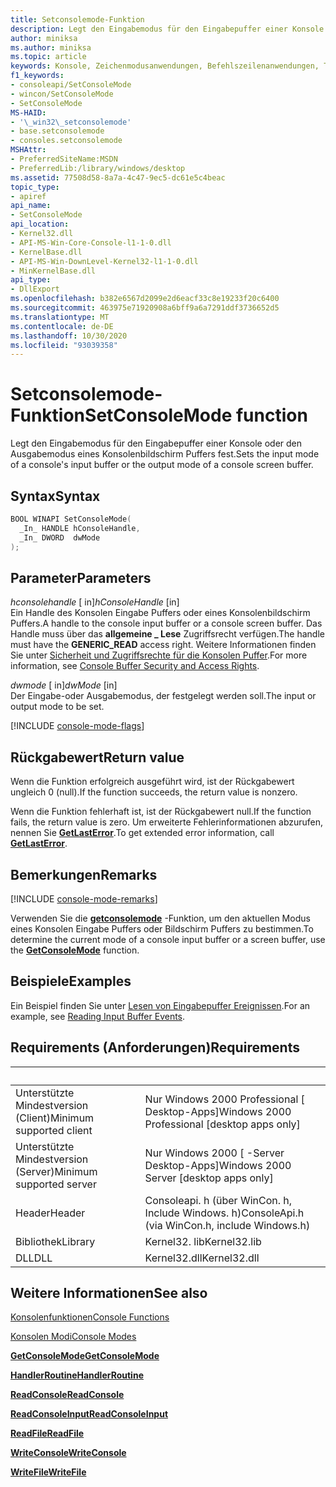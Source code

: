 ```yaml
---
title: Setconsolemode-Funktion
description: Legt den Eingabemodus für den Eingabepuffer einer Konsole oder den Ausgabemodus eines Konsolenbildschirm Puffers fest.
author: miniksa
ms.author: miniksa
ms.topic: article
keywords: Konsole, Zeichenmodusanwendungen, Befehlszeilenanwendungen, Terminalanwendungen, Konsolen-API
f1_keywords:
- consoleapi/SetConsoleMode
- wincon/SetConsoleMode
- SetConsoleMode
MS-HAID:
- '\_win32\_setconsolemode'
- base.setconsolemode
- consoles.setconsolemode
MSHAttr:
- PreferredSiteName:MSDN
- PreferredLib:/library/windows/desktop
ms.assetid: 77508d58-8a7a-4c47-9ec5-dc61e5c4beac
topic_type:
- apiref
api_name:
- SetConsoleMode
api_location:
- Kernel32.dll
- API-MS-Win-Core-Console-l1-1-0.dll
- KernelBase.dll
- API-MS-Win-DownLevel-Kernel32-l1-1-0.dll
- MinKernelBase.dll
api_type:
- DllExport
ms.openlocfilehash: b382e6567d2099e2d6eacf33c8e19233f20c6400
ms.sourcegitcommit: 463975e71920908a6bff9a6a7291ddf3736652d5
ms.translationtype: MT
ms.contentlocale: de-DE
ms.lasthandoff: 10/30/2020
ms.locfileid: "93039358"
---
```

# <a name="setconsolemode-function"></a><span data-ttu-id="5e3fd-104">Setconsolemode-Funktion</span><span class="sxs-lookup"><span data-stu-id="5e3fd-104">SetConsoleMode function</span></span>

<span data-ttu-id="5e3fd-105">Legt den Eingabemodus für den Eingabepuffer einer Konsole oder den Ausgabemodus eines Konsolenbildschirm Puffers fest.</span><span class="sxs-lookup"><span data-stu-id="5e3fd-105">Sets the input mode of a console's input buffer or the output mode of a console screen buffer.</span></span>

## <a name="syntax"></a><span data-ttu-id="5e3fd-106">Syntax</span><span class="sxs-lookup"><span data-stu-id="5e3fd-106">Syntax</span></span>

```C
BOOL WINAPI SetConsoleMode(
  _In_ HANDLE hConsoleHandle,
  _In_ DWORD  dwMode
);
```

## <a name="parameters"></a><span data-ttu-id="5e3fd-107">Parameter</span><span class="sxs-lookup"><span data-stu-id="5e3fd-107">Parameters</span></span>

<span data-ttu-id="5e3fd-108">*hconsolehandle* \[ in\]</span><span class="sxs-lookup"><span data-stu-id="5e3fd-108">*hConsoleHandle* \[in\]</span></span>  
<span data-ttu-id="5e3fd-109">Ein Handle des Konsolen Eingabe Puffers oder eines Konsolenbildschirm Puffers.</span><span class="sxs-lookup"><span data-stu-id="5e3fd-109">A handle to the console input buffer or a console screen buffer.</span></span> <span data-ttu-id="5e3fd-110">Das Handle muss über das **allgemeine \_ Lese** Zugriffsrecht verfügen.</span><span class="sxs-lookup"><span data-stu-id="5e3fd-110">The handle must have the **GENERIC\_READ** access right.</span></span> <span data-ttu-id="5e3fd-111">Weitere Informationen finden Sie unter [Sicherheit und Zugriffsrechte für die Konsolen Puffer](console-buffer-security-and-access-rights.md).</span><span class="sxs-lookup"><span data-stu-id="5e3fd-111">For more information, see [Console Buffer Security and Access Rights](console-buffer-security-and-access-rights.md).</span></span>

<span data-ttu-id="5e3fd-112">*dwmode* \[ in\]</span><span class="sxs-lookup"><span data-stu-id="5e3fd-112">*dwMode* \[in\]</span></span>  
<span data-ttu-id="5e3fd-113">Der Eingabe-oder Ausgabemodus, der festgelegt werden soll.</span><span class="sxs-lookup"><span data-stu-id="5e3fd-113">The input or output mode to be set.</span></span>

[!INCLUDE [console-mode-flags](./includes/console-mode-flags.md)]

## <a name="return-value"></a><span data-ttu-id="5e3fd-114">Rückgabewert</span><span class="sxs-lookup"><span data-stu-id="5e3fd-114">Return value</span></span>

<span data-ttu-id="5e3fd-115">Wenn die Funktion erfolgreich ausgeführt wird, ist der Rückgabewert ungleich 0 (null).</span><span class="sxs-lookup"><span data-stu-id="5e3fd-115">If the function succeeds, the return value is nonzero.</span></span>

<span data-ttu-id="5e3fd-116">Wenn die Funktion fehlerhaft ist, ist der Rückgabewert null.</span><span class="sxs-lookup"><span data-stu-id="5e3fd-116">If the function fails, the return value is zero.</span></span> <span data-ttu-id="5e3fd-117">Um erweiterte Fehlerinformationen abzurufen, nennen Sie [**GetLastError**](https://msdn.microsoft.com/library/windows/desktop/ms679360).</span><span class="sxs-lookup"><span data-stu-id="5e3fd-117">To get extended error information, call [**GetLastError**](https://msdn.microsoft.com/library/windows/desktop/ms679360).</span></span>

## <a name="remarks"></a><span data-ttu-id="5e3fd-118">Bemerkungen</span><span class="sxs-lookup"><span data-stu-id="5e3fd-118">Remarks</span></span>

[!INCLUDE [console-mode-remarks](./includes/console-mode-remarks.md)]

<span data-ttu-id="5e3fd-119">Verwenden Sie die [**getconsolemode**](getconsolemode.md) -Funktion, um den aktuellen Modus eines Konsolen Eingabe Puffers oder Bildschirm Puffers zu bestimmen.</span><span class="sxs-lookup"><span data-stu-id="5e3fd-119">To determine the current mode of a console input buffer or a screen buffer, use the [**GetConsoleMode**](getconsolemode.md) function.</span></span>

## <a name="examples"></a><span data-ttu-id="5e3fd-120">Beispiele</span><span class="sxs-lookup"><span data-stu-id="5e3fd-120">Examples</span></span>

<span data-ttu-id="5e3fd-121">Ein Beispiel finden Sie unter [Lesen von Eingabepuffer Ereignissen](reading-input-buffer-events.md).</span><span class="sxs-lookup"><span data-stu-id="5e3fd-121">For an example, see [Reading Input Buffer Events](reading-input-buffer-events.md).</span></span>

## <a name="requirements"></a><span data-ttu-id="5e3fd-122">Requirements (Anforderungen)</span><span class="sxs-lookup"><span data-stu-id="5e3fd-122">Requirements</span></span>

| &nbsp; | &nbsp; |
|-|-|
| <span data-ttu-id="5e3fd-123">Unterstützte Mindestversion (Client)</span><span class="sxs-lookup"><span data-stu-id="5e3fd-123">Minimum supported client</span></span> | <span data-ttu-id="5e3fd-124">Nur Windows 2000 Professional \[ Desktop-Apps\]</span><span class="sxs-lookup"><span data-stu-id="5e3fd-124">Windows 2000 Professional \[desktop apps only\]</span></span> |
| <span data-ttu-id="5e3fd-125">Unterstützte Mindestversion (Server)</span><span class="sxs-lookup"><span data-stu-id="5e3fd-125">Minimum supported server</span></span> | <span data-ttu-id="5e3fd-126">Nur Windows 2000 \[ -Server Desktop-Apps\]</span><span class="sxs-lookup"><span data-stu-id="5e3fd-126">Windows 2000 Server \[desktop apps only\]</span></span> |
| <span data-ttu-id="5e3fd-127">Header</span><span class="sxs-lookup"><span data-stu-id="5e3fd-127">Header</span></span> | <span data-ttu-id="5e3fd-128">Consoleapi. h (über WinCon. h, Include Windows. h)</span><span class="sxs-lookup"><span data-stu-id="5e3fd-128">ConsoleApi.h (via WinCon.h, include Windows.h)</span></span> |
| <span data-ttu-id="5e3fd-129">Bibliothek</span><span class="sxs-lookup"><span data-stu-id="5e3fd-129">Library</span></span> | <span data-ttu-id="5e3fd-130">Kernel32. lib</span><span class="sxs-lookup"><span data-stu-id="5e3fd-130">Kernel32.lib</span></span> |
| <span data-ttu-id="5e3fd-131">DLL</span><span class="sxs-lookup"><span data-stu-id="5e3fd-131">DLL</span></span> | <span data-ttu-id="5e3fd-132">Kernel32.dll</span><span class="sxs-lookup"><span data-stu-id="5e3fd-132">Kernel32.dll</span></span> |

## <a name="see-also"></a><span data-ttu-id="5e3fd-133">Weitere Informationen</span><span class="sxs-lookup"><span data-stu-id="5e3fd-133">See also</span></span>

[<span data-ttu-id="5e3fd-134">Konsolenfunktionen</span><span class="sxs-lookup"><span data-stu-id="5e3fd-134">Console Functions</span></span>](console-functions.md)

[<span data-ttu-id="5e3fd-135">Konsolen Modi</span><span class="sxs-lookup"><span data-stu-id="5e3fd-135">Console Modes</span></span>](console-modes.md)

[<span data-ttu-id="5e3fd-136">**GetConsoleMode**</span><span class="sxs-lookup"><span data-stu-id="5e3fd-136">**GetConsoleMode**</span></span>](getconsolemode.md)

[<span data-ttu-id="5e3fd-137">**HandlerRoutine**</span><span class="sxs-lookup"><span data-stu-id="5e3fd-137">**HandlerRoutine**</span></span>](handlerroutine.md)

[<span data-ttu-id="5e3fd-138">**ReadConsole**</span><span class="sxs-lookup"><span data-stu-id="5e3fd-138">**ReadConsole**</span></span>](readconsole.md)

[<span data-ttu-id="5e3fd-139">**ReadConsoleInput**</span><span class="sxs-lookup"><span data-stu-id="5e3fd-139">**ReadConsoleInput**</span></span>](readconsoleinput.md)

[<span data-ttu-id="5e3fd-140">**ReadFile**</span><span class="sxs-lookup"><span data-stu-id="5e3fd-140">**ReadFile**</span></span>](https://msdn.microsoft.com/library/windows/desktop/aa365467)

[<span data-ttu-id="5e3fd-141">**WriteConsole**</span><span class="sxs-lookup"><span data-stu-id="5e3fd-141">**WriteConsole**</span></span>](writeconsole.md)

[<span data-ttu-id="5e3fd-142">**WriteFile**</span><span class="sxs-lookup"><span data-stu-id="5e3fd-142">**WriteFile**</span></span>](https://msdn.microsoft.com/library/windows/desktop/aa365747)
